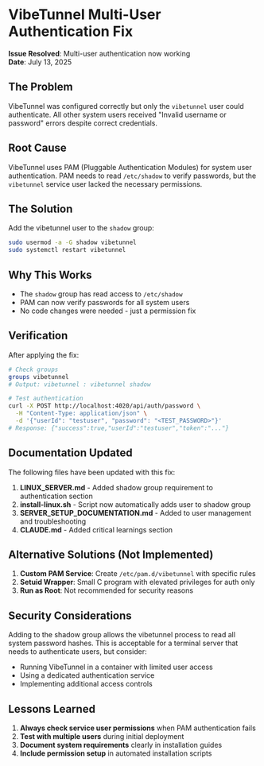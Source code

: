 # VibeTunnel Multi-User Authentication Fix

**Issue Resolved**: Multi-user authentication now working  
**Date**: July 13, 2025

## The Problem

VibeTunnel was configured correctly but only the `vibetunnel` user could authenticate. All other system users received "Invalid username or password" errors despite correct credentials.

## Root Cause

VibeTunnel uses PAM (Pluggable Authentication Modules) for system user authentication. PAM needs to read `/etc/shadow` to verify passwords, but the `vibetunnel` service user lacked the necessary permissions.

## The Solution

Add the vibetunnel user to the `shadow` group:

```bash
sudo usermod -a -G shadow vibetunnel
sudo systemctl restart vibetunnel
```

## Why This Works

- The `shadow` group has read access to `/etc/shadow`
- PAM can now verify passwords for all system users
- No code changes were needed - just a permission fix

## Verification

After applying the fix:
```bash
# Check groups
groups vibetunnel
# Output: vibetunnel : vibetunnel shadow

# Test authentication
curl -X POST http://localhost:4020/api/auth/password \
  -H "Content-Type: application/json" \
  -d '{"userId": "testuser", "password": "<TEST_PASSWORD>"}'
# Response: {"success":true,"userId":"testuser","token":"..."}
```

## Documentation Updated

The following files have been updated with this fix:
1. **LINUX_SERVER.md** - Added shadow group requirement to authentication section
2. **install-linux.sh** - Script now automatically adds user to shadow group
3. **SERVER_SETUP_DOCUMENTATION.md** - Added to user management and troubleshooting
4. **CLAUDE.md** - Added critical learnings section

## Alternative Solutions (Not Implemented)

1. **Custom PAM Service**: Create `/etc/pam.d/vibetunnel` with specific rules
2. **Setuid Wrapper**: Small C program with elevated privileges for auth only
3. **Run as Root**: Not recommended for security reasons

## Security Considerations

Adding to the shadow group allows the vibetunnel process to read all system password hashes. This is acceptable for a terminal server that needs to authenticate users, but consider:

- Running VibeTunnel in a container with limited user access
- Using a dedicated authentication service
- Implementing additional access controls

## Lessons Learned

1. **Always check service user permissions** when PAM authentication fails
2. **Test with multiple users** during initial deployment
3. **Document system requirements** clearly in installation guides
4. **Include permission setup** in automated installation scripts